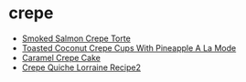 # crepe

 * [Smoked Salmon Crepe Torte](index/s/smoked-salmon-crepe-torte-355371.json)
 * [Toasted Coconut Crepe Cups With Pineapple A La Mode](index/t/toasted-coconut-crepe-cups-with-pineapple-a-la-mode-11767.json)
 * [Caramel Crepe Cake](index/c/caramel-crepe-cake.json)
 * [Crepe Quiche Lorraine Recipe2](index/c/crepe-quiche-lorraine-recipe2.json)

